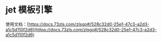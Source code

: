 # jet 模板引擎

使用文档：[https://docs.73zls.com/zlsgo#/528c32d0-25e1-47c3-a2d3-a1c5d110f2d6](https://docs.73zls.com/zlsgo#/528c32d0-25e1-47c3-a2d3-a1c5d110f2d6)